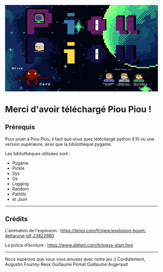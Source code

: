 <div>
<img src="https://github.com/AugustinFourmy/PiouPiouPublic/blob/master/Source/img/PiouPiouImage.png?raw=true", style="text-align: center;">
</div>

Merci d'avoir téléchargé Piou Piou !
=================

Prérequis
----------

Pour jouer à Piou Piou, il faut que vous ayez téléchargé python 3.10 ou 
une version supérieure, ainsi que la bibliothèque pygame.

Les bibliothèques utilisées sont :
* Pygame
* Pickle
* Sys
* Os
* Logging
* Random
* Pathlib
* et Json
                                       

----------
Crédits
----------
L'animation de l'explosion : https://tenor.com/fr/view/explosion-boom-deltarune-gif-23822980

La police d'écriture : https://www.dafont.com/fr/press-start.font

----------
Nous espérons que vous vous amusez avec notre jeu :)
Cordialement, Augustin Fourmy-Reux
              Guillaume Pomat
              Guillaume Augeraud
